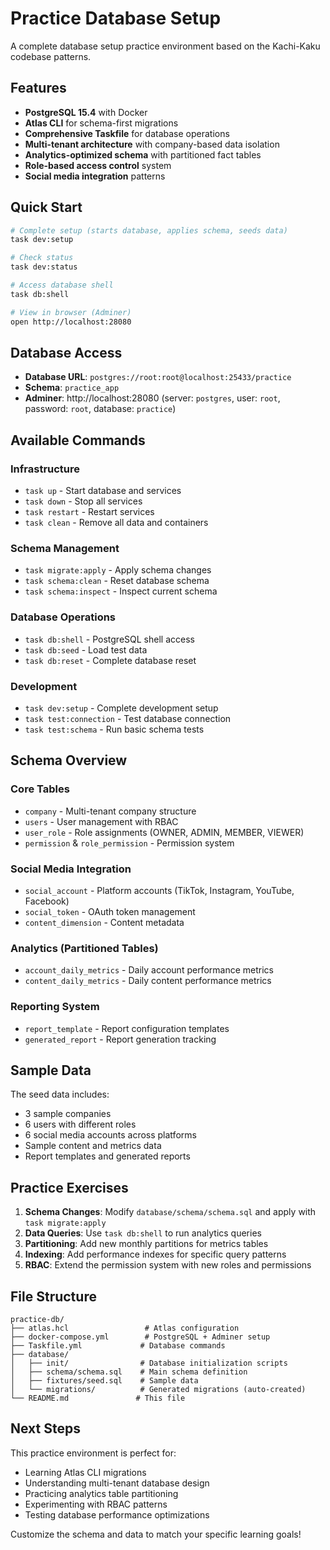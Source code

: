 # Practice Database Setup

A complete database setup practice environment based on the Kachi-Kaku codebase patterns.

## Features

- **PostgreSQL 15.4** with Docker
- **Atlas CLI** for schema-first migrations
- **Comprehensive Taskfile** for database operations
- **Multi-tenant architecture** with company-based data isolation
- **Analytics-optimized schema** with partitioned fact tables
- **Role-based access control** system
- **Social media integration** patterns

## Quick Start

```bash
# Complete setup (starts database, applies schema, seeds data)
task dev:setup

# Check status
task dev:status

# Access database shell
task db:shell

# View in browser (Adminer)
open http://localhost:28080
```

## Database Access

- **Database URL**: `postgres://root:root@localhost:25433/practice`
- **Schema**: `practice_app`
- **Adminer**: http://localhost:28080 (server: `postgres`, user: `root`, password: `root`, database: `practice`)

## Available Commands

### Infrastructure

- `task up` - Start database and services
- `task down` - Stop all services
- `task restart` - Restart services
- `task clean` - Remove all data and containers

### Schema Management

- `task migrate:apply` - Apply schema changes
- `task schema:clean` - Reset database schema
- `task schema:inspect` - Inspect current schema

### Database Operations

- `task db:shell` - PostgreSQL shell access
- `task db:seed` - Load test data
- `task db:reset` - Complete database reset

### Development

- `task dev:setup` - Complete development setup
- `task test:connection` - Test database connection
- `task test:schema` - Run basic schema tests

## Schema Overview

### Core Tables

- `company` - Multi-tenant company structure
- `users` - User management with RBAC
- `user_role` - Role assignments (OWNER, ADMIN, MEMBER, VIEWER)
- `permission` & `role_permission` - Permission system

### Social Media Integration

- `social_account` - Platform accounts (TikTok, Instagram, YouTube, Facebook)
- `social_token` - OAuth token management
- `content_dimension` - Content metadata

### Analytics (Partitioned Tables)

- `account_daily_metrics` - Daily account performance metrics
- `content_daily_metrics` - Daily content performance metrics

### Reporting System

- `report_template` - Report configuration templates
- `generated_report` - Report generation tracking

## Sample Data

The seed data includes:

- 3 sample companies
- 6 users with different roles
- 6 social media accounts across platforms
- Sample content and metrics data
- Report templates and generated reports

## Practice Exercises

1. **Schema Changes**: Modify `database/schema/schema.sql` and apply with `task migrate:apply`
2. **Data Queries**: Use `task db:shell` to run analytics queries
3. **Partitioning**: Add new monthly partitions for metrics tables
4. **Indexing**: Add performance indexes for specific query patterns
5. **RBAC**: Extend the permission system with new roles and permissions

## File Structure

```
practice-db/
├── atlas.hcl                 # Atlas configuration
├── docker-compose.yml        # PostgreSQL + Adminer setup
├── Taskfile.yml             # Database commands
├── database/
│   ├── init/                # Database initialization scripts
│   ├── schema/schema.sql    # Main schema definition
│   ├── fixtures/seed.sql    # Sample data
│   └── migrations/          # Generated migrations (auto-created)
└── README.md               # This file
```

## Next Steps

This practice environment is perfect for:

- Learning Atlas CLI migrations
- Understanding multi-tenant database design
- Practicing analytics table partitioning
- Experimenting with RBAC patterns
- Testing database performance optimizations

Customize the schema and data to match your specific learning goals!
